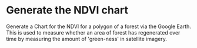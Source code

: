 # Generate the NDVI chart

Generate a Chart for the NDVI for a polygon of a forest via the Google Earth. This is used to measure whether an area of forest has regenerated over time by measuring the amount of 'green-ness' in satellite imagery.
